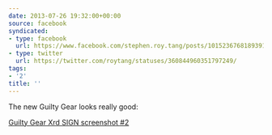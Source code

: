 ```yaml
---
date: 2013-07-26 19:32:00+00:00
source: facebook
syndicated:
- type: facebook
  url: https://www.facebook.com/stephen.roy.tang/posts/10152367681893912
- type: twitter
  url: https://twitter.com/roytang/statuses/360844960351797249/
tags:
- '2'
title: ''
---
```


The new Guilty Gear looks really good: 

[Guilty Gear Xrd SIGN screenshot #2](http://www.eventhubs.com/images/2013/jul/26/guilty-gear-xrd-sign-screenshot-2/)